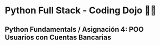 # Python Full Stack - Coding Dojo 🐱‍👤
## Python Fundamentals / Asignación 4: POO Usuarios con Cuentas Bancarias
